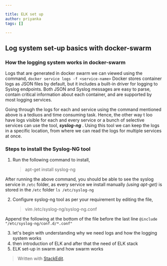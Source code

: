 ```yaml
---

title: ELK set up
author: priyanka
tags: []

---
```


## Log system set-up basics with docker-swarm

### How the logging system works in docker-swarm
Logs that are generated in docker swarm we can viewed using the command,
`docker service logs -f <service-name>`
Docker stores container logs as JSON files by default, but it includes a built-in driver for logging to Syslog endpoints. Both JSON and Syslog messages are easy to parse, contain critical information about each container, and are supported by most logging services. 

Going through the logs for each and service using the command mentioned above is a tediuos and time consuming task. Hence, the other way t loo have logs visible for each and every service or a bunch of selective services can use the tool, ***syslog-ng*** . 
Using this tool we can keep the logs in a specific location, from where we can read the logs for multiple services at once.

### Steps to install the Syslog-NG tool

1. Run the following command to install,

	> apt-get install syslog-ng

After running the above command, you should be able to see the syslog service in `/etc` folder, as every service we install manually *(using apt-get)* is stored in the `/etc` folder
`ls /etc/syslog-ng` 
  
 2. Configure syslog-ng tool as per your requirement by editing the file,
	> vim /etc/syslog-ng/syslog-ng.conf
    
Append the following at the bottom of the file before the last line `@include "/etc/syslog-ng/conf.d/*.conf"`

3. let's begin with understanding why we need logs and how the logging system works
4. then introduction of ELK and after that the need of ELK stack
5. ELK set-up in swarm and how swarm works
> Written with [StackEdit](https://stackedit.io/).

<!--stackedit_data:
eyJoaXN0b3J5IjpbMTg1NzE2ODY4NywtMTE0MDI2MDU5OSwxMj
gxNDE2MTg5LC0xMDAyMDMyMjgxLDM1NTIwNjgwNCwxMTM5OTAx
MjUxLDE5ODYzNzg1NjksMjA2NzU2NDMzMF19
-->